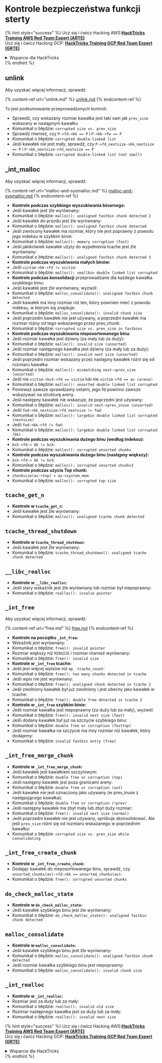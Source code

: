 # Kontrole bezpieczeństwa funkcji sterty

{% hint style="success" %}
Ucz się i ćwicz Hacking AWS:<img src="/.gitbook/assets/arte.png" alt="" data-size="line">[**HackTricks Training AWS Red Team Expert (ARTE)**](https://training.hacktricks.xyz/courses/arte)<img src="/.gitbook/assets/arte.png" alt="" data-size="line">\
Ucz się i ćwicz Hacking GCP: <img src="/.gitbook/assets/grte.png" alt="" data-size="line">[**HackTricks Training GCP Red Team Expert (GRTE)**<img src="/.gitbook/assets/grte.png" alt="" data-size="line">](https://training.hacktricks.xyz/courses/grte)

<details>

<summary>Wsparcie dla HackTricks</summary>

* Sprawdź [**plany subskrypcyjne**](https://github.com/sponsors/carlospolop)!
* **Dołącz do** 💬 [**grupy Discord**](https://discord.gg/hRep4RUj7f) lub [**grupy telegramowej**](https://t.me/peass) lub **śledź** nas na **Twitterze** 🐦 [**@hacktricks\_live**](https://twitter.com/hacktricks\_live)**.**
* **Podziel się sztuczkami hackingowymi, przesyłając PR-y do** [**HackTricks**](https://github.com/carlospolop/hacktricks) i [**HackTricks Cloud**](https://github.com/carlospolop/hacktricks-cloud) repozytoriów github.

</details>
{% endhint %}

## unlink

Aby uzyskać więcej informacji, sprawdź:

{% content-ref url="unlink.md" %}
[unlink.md](unlink.md)
{% endcontent-ref %}

To jest podsumowanie przeprowadzonych kontroli:

* Sprawdź, czy wskazany rozmiar kawałka jest taki sam jak `prev_size` wskazany w następnym kawałku
* Komunikat o błędzie: `corrupted size vs. prev_size`
* Sprawdź również, czy `P->fd->bk == P` i `P->bk->fw == P`
* Komunikat o błędzie: `corrupted double-linked list`
* Jeśli kawałek nie jest mały, sprawdź, czy `P->fd_nextsize->bk_nextsize == P` i `P->bk_nextsize->fd_nextsize == P`
* Komunikat o błędzie: `corrupted double-linked list (not small)`

## \_int\_malloc

Aby uzyskać więcej informacji, sprawdź:

{% content-ref url="malloc-and-sysmalloc.md" %}
[malloc-and-sysmalloc.md](malloc-and-sysmalloc.md)
{% endcontent-ref %}

* **Kontrole podczas szybkiego wyszukiwania binarnego:**
* Jeśli kawałek jest źle wyrównany:
* Komunikat o błędzie: `malloc(): unaligned fastbin chunk detected 2`
* Jeśli kawałek do przodu jest źle wyrównany:
* Komunikat o błędzie: `malloc(): unaligned fastbin chunk detected`
* Jeśli zwrócony kawałek ma rozmiar, który nie jest poprawny z powodu jego indeksu w szybkim binie:
* Komunikat o błędzie: `malloc(): memory corruption (fast)`
* Jeśli jakikolwiek kawałek użyty do wypełnienia tcache jest źle wyrównany:
* Komunikat o błędzie: `malloc(): unaligned fastbin chunk detected 3`
* **Kontrole podczas wyszukiwania małych binów:**
* Jeśli `victim->bk->fd != victim`:
* Komunikat o błędzie: `malloc(): smallbin double linked list corrupted`
* **Kontrole podczas konsolidacji** przeprowadzane dla każdego kawałka szybkiego binu:&#x20;
* Jeśli kawałek jest źle wyrównany, wyzwól:
* Komunikat o błędzie: `malloc_consolidate(): unaligned fastbin chunk detected`
* Jeśli kawałek ma inny rozmiar niż ten, który powinien mieć z powodu indeksu, w którym się znajduje:
* Komunikat o błędzie: `malloc_consolidate(): invalid chunk size`
* Jeśli poprzedni kawałek nie jest używany, a poprzedni kawałek ma rozmiar różny od tego wskazanego przez prev\_chunk:
* Komunikat o błędzie: `corrupted size vs. prev_size in fastbins`
* **Kontrole podczas wyszukiwania nieposortowanego binu**:
* Jeśli rozmiar kawałka jest dziwny (za mały lub za duży):&#x20;
* Komunikat o błędzie: `malloc(): invalid size (unsorted)`
* Jeśli rozmiar następnego kawałka jest dziwny (za mały lub za duży):
* Komunikat o błędzie: `malloc(): invalid next size (unsorted)`
* Jeśli poprzedni rozmiar wskazany przez następny kawałek różni się od rozmiaru kawałka:
* Komunikat o błędzie: `malloc(): mismatching next->prev_size (unsorted)`
* Jeśli nie `victim->bck->fd == victim` lub nie `victim->fd == av (arena)`:
* Komunikat o błędzie: `malloc(): unsorted double linked list corrupted`
* Ponieważ zawsze sprawdzamy ostatni, jego fd powinno zawsze wskazywać na strukturę areny.
* Jeśli następny kawałek nie wskazuje, że poprzedni jest używany:
* Komunikat o błędzie: `malloc(): invalid next->prev_inuse (unsorted)`
* Jeśli `fwd->bk_nextsize->fd_nextsize != fwd`:
* Komunikat o błędzie: `malloc(): largebin double linked list corrupted (nextsize)`
* Jeśli `fwd->bk->fd != fwd`:
* Komunikat o błędzie: `malloc(): largebin double linked list corrupted (bk)`
* **Kontrole podczas wyszukiwania dużego binu (według indeksu):**
* `bck->fd-> bk != bck`:
* Komunikat o błędzie: `malloc(): corrupted unsorted chunks`
* **Kontrole podczas wyszukiwania dużego binu (następny większy):**
* `bck->fd-> bk != bck`:
* Komunikat o błędzie: `malloc(): corrupted unsorted chunks2`
* **Kontrole podczas użycia Top chunk:**
* `chunksize(av->top) > av->system_mem`:
* Komunikat o błędzie: `malloc(): corrupted top size`

## `tcache_get_n`

* **Kontrole w `tcache_get_n`:**
* Jeśli kawałek jest źle wyrównany:
* Komunikat o błędzie: `malloc(): unaligned tcache chunk detected`

## `tcache_thread_shutdown`

* **Kontrole w `tcache_thread_shutdown`:**
* Jeśli kawałek jest źle wyrównany:
* Komunikat o błędzie: `tcache_thread_shutdown(): unaligned tcache chunk detected`

## `__libc_realloc`

* **Kontrole w `__libc_realloc`:**
* Jeśli stary wskaźnik jest źle wyrównany lub rozmiar był niepoprawny:
* Komunikat o błędzie: `realloc(): invalid pointer`

## `_int_free`

Aby uzyskać więcej informacji, sprawdź:

{% content-ref url="free.md" %}
[free.md](free.md)
{% endcontent-ref %}

* **Kontrole na początku `_int_free`:**
* Wskaźnik jest wyrównany:
* Komunikat o błędzie: `free(): invalid pointer`
* Rozmiar większy niż `MINSIZE` i rozmiar również wyrównany:
* Komunikat o błędzie: `free(): invalid size`
* **Kontrole w `_int_free` tcache:**
* Jeśli jest więcej wpisów niż `mp_.tcache_count`:
* Komunikat o błędzie: `free(): too many chunks detected in tcache`
* Jeśli wpis nie jest wyrównany:
* Komunikat o błędzie: `free(): unaligned chunk detected in tcache 2`
* Jeśli zwolniony kawałek był już zwolniony i jest obecny jako kawałek w tcache:
* Komunikat o błędzie: `free(): double free detected in tcache 2`
* **Kontrole w `_int_free` szybkim binie:**
* Jeśli rozmiar kawałka jest niepoprawny (za duży lub za mały), wyzwól:
* Komunikat o błędzie: `free(): invalid next size (fast)`
* Jeśli dodany kawałek był już na szczycie szybkiego binu:
* Komunikat o błędzie: `double free or corruption (fasttop)`
* Jeśli rozmiar kawałka na szczycie ma inny rozmiar niż kawałek, który dodajemy:
* Komunikat o błędzie: `invalid fastbin entry (free)`

## **`_int_free_merge_chunk`**

* **Kontrole w `_int_free_merge_chunk`:**
* Jeśli kawałek jest kawałkiem szczytowym:
* Komunikat o błędzie: `double free or corruption (top)`
* Jeśli następny kawałek jest poza granicami areny:
* Komunikat o błędzie: `double free or corruption (out)`
* Jeśli kawałek nie jest oznaczony jako używany (w prev\_inuse z następującego kawałka):
* Komunikat o błędzie: `double free or corruption (!prev)`
* Jeśli następny kawałek ma zbyt mały lub zbyt duży rozmiar:
* Komunikat o błędzie: `free(): invalid next size (normal)`
* Jeśli poprzedni kawałek nie jest używany, spróbuje skonsolidować. Ale jeśli `prev_size` różni się od rozmiaru wskazanego w poprzednim kawałku:
* Komunikat o błędzie: `corrupted size vs. prev_size while consolidating`

## **`_int_free_create_chunk`**

* **Kontrole w `_int_free_create_chunk`:**
* Dodając kawałek do nieposortowanego binu, sprawdź, czy `unsorted_chunks(av)->fd->bk == unsorted_chunks(av)`:
* Komunikat o błędzie: `free(): corrupted unsorted chunks`

## `do_check_malloc_state`

* **Kontrole w `do_check_malloc_state`:**
* Jeśli kawałek szybkiego binu jest źle wyrównany:
* Komunikat o błędzie: `do_check_malloc_state(): unaligned fastbin chunk detected`

## `malloc_consolidate`

* **Kontrole w `malloc_consolidate`:**
* Jeśli kawałek szybkiego binu jest źle wyrównany:
* Komunikat o błędzie: `malloc_consolidate(): unaligned fastbin chunk detected`
* Jeśli rozmiar kawałka szybkiego binu jest niepoprawny:
* Komunikat o błędzie: `malloc_consolidate(): invalid chunk size`

## `_int_realloc`

* **Kontrole w `_int_realloc`:**
* Rozmiar jest za duży lub za mały:
* Komunikat o błędzie: `realloc(): invalid old size`
* Rozmiar następnego kawałka jest za duży lub za mały:
* Komunikat o błędzie: `realloc(): invalid next size`

{% hint style="success" %}
Ucz się i ćwicz Hacking AWS:<img src="/.gitbook/assets/arte.png" alt="" data-size="line">[**HackTricks Training AWS Red Team Expert (ARTE)**](https://training.hacktricks.xyz/courses/arte)<img src="/.gitbook/assets/arte.png" alt="" data-size="line">\
Ucz się i ćwicz Hacking GCP: <img src="/.gitbook/assets/grte.png" alt="" data-size="line">[**HackTricks Training GCP Red Team Expert (GRTE)**<img src="/.gitbook/assets/grte.png" alt="" data-size="line">](https://training.hacktricks.xyz/courses/grte)

<details>

<summary>Wsparcie dla HackTricks</summary>

* Sprawdź [**plany subskrypcyjne**](https://github.com/sponsors/carlospolop)!
* **Dołącz do** 💬 [**grupy Discord**](https://discord.gg/hRep4RUj7f) lub [**grupy telegramowej**](https://t.me/peass) lub **śledź** nas na **Twitterze** 🐦 [**@hacktricks\_live**](https://twitter.com/hacktricks\_live)**.**
* **Podziel się sztuczkami hackingowymi, przesyłając PR-y do** [**HackTricks**](https://github.com/carlospolop/hacktricks) i [**HackTricks Cloud**](https://github.com/carlospolop/hacktricks-cloud) repozytoriów github.

</details>
{% endhint %}
